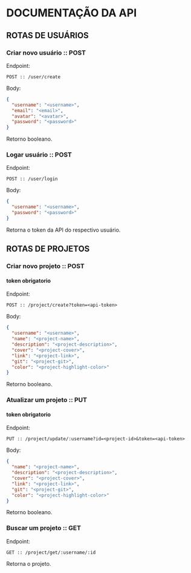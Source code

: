 # DOCUMENTAÇÃO DA API

## ROTAS DE USUÁRIOS

### Criar novo usuário :: POST

Endpoint:
```
POST :: /user/create
```

Body:
```json
{
  "username": "<username>",
  "email": "<email>",
  "avatar": "<avatar>",
  "password": "<password>"
}
```

Retorno booleano.

### Logar usuário :: POST

Endpoint:
```
POST :: /user/login
```

Body:
```json
{
  "username": "<username>",
  "password": "<password>"
}
```

Retorna o token da API do respectivo usuário.

## ROTAS DE PROJETOS

### Criar novo projeto :: POST

#### token obrigatorio

Endpoint:
```
POST :: /project/create?token=<api-token>
```

Body:
```json
{
  "username": "<username>",
  "name": "<project-name>",
  "description": "<project-description>",
  "cover": "<project-cover>",
  "link": "<project-link>",
  "git": "<project-git>",
  "color": "<project-highlight-color>"
}
```

Retorno booleano.

### Atualizar um projeto :: PUT

#### token obrigatorio

Endpoint:
```
PUT :: /project/update/:username?id=<project-id>&token=<api-token>
```

Body:
```json
{
  "name": "<project-name>",
  "description": "<project-description>",
  "cover": "<project-cover>",
  "link": "<project-link>",
  "git": "<project-git>",
  "color": "<project-highlight-color>"
}
```

Retorno booleano.

### Buscar um projeto :: GET

Endpoint:
```
GET :: /project/get/:username/:id
```

Retorna o projeto.